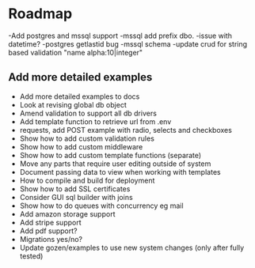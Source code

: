 # Roadmap

-Add postgres and mssql support
-mssql add prefix dbo.
-issue with datetime?
-postgres getlastid bug
-mssql schema
-update crud for string based validation "name  alpha:10|integer"

## Add more detailed examples 
- Add more detailed examples to docs
- Look at revising global db object
- Amend validation to support all db drivers
- Add template function to retrieve url from .env
- requests, add POST example with radio, selects and checkboxes
- Show how to add custom validation rules
- Show how to add custom middleware
- Show how to add custom template functions (separate)
- Move any parts that require user editing outside of system 
- Document passing data to view when working with templates
- How to compile and build for deployment
- Show how to add SSL certificates
- Consider GUI sql builder with joins
- Show how to do queues with concurrency eg mail
- Add amazon storage support
- Add stripe support
- Add pdf support?
- Migrations yes/no?
- Update gozen/examples to use new system changes (only after fully tested)
